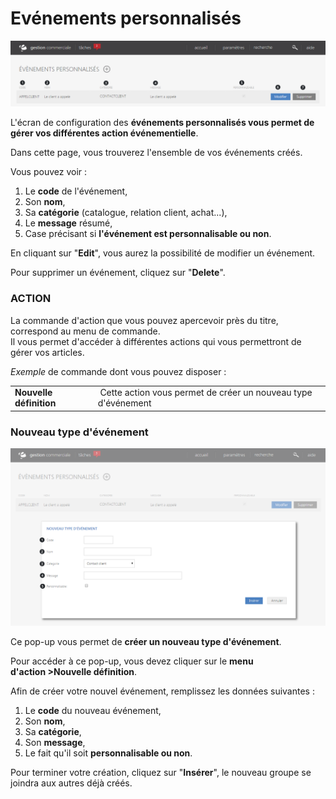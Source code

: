 # Evénements personnalisés


![evenementsperso-evveementperso](images/evenementsperso-evveementperso.png)


<p>L'&eacute;cran de configuration des&nbsp;<strong>&eacute;v&eacute;nements personnalis&eacute;s vous permet de g&eacute;rer vos diff&eacute;rentes action &eacute;v&eacute;nementielle</strong>.</p>
<p>Dans cette page, vous trouverez l'ensemble de vos &eacute;v&eacute;nements cr&eacute;&eacute;s.</p>
<p>Vous pouvez voir :</p>
<ol>
<li>Le <strong>code</strong> de l'&eacute;v&eacute;nement,</li>
<li>Son <strong>nom</strong>,</li>
<li>Sa <strong>cat&eacute;gorie</strong> (catalogue, relation client, achat...),</li>
<li>Le <strong>message</strong> r&eacute;sum&eacute;,</li>
<li>Case pr&eacute;cisant si <strong>l'&eacute;v&eacute;nement est personnalisable ou non</strong>.</li>
</ol>
<p>En cliquant sur "<strong>Edit</strong>", vous aurez la possibilit&eacute; de modifier un &eacute;v&eacute;nement.</p>
<p>Pour supprimer un &eacute;v&eacute;nement, cliquez sur "<strong>Delete</strong>".</p>
<h3>ACTION</h3>
<p>La commande d'action<strong>&nbsp;</strong>que vous pouvez apercevoir pr&egrave;s du titre, correspond au menu de commande.<br />Il vous&nbsp;permet d'acc&eacute;der &agrave; diff&eacute;rentes actions qui vous permettront de g&eacute;rer vos articles.</p>
<p><em>Exemple&nbsp;</em>de commande dont vous pouvez disposer :</p>
<table>
<tbody>
<tr>
<td><strong>Nouvelle d&eacute;finition&nbsp;</strong></td>
<td>&nbsp;Cette action vous permet de cr&eacute;er un nouveau type d'&eacute;v&eacute;nement&nbsp;</td>
</tr>
</tbody>
</table>
<h3>Nouveau type d'&eacute;v&eacute;nement</h3>


![evenementsperso-evenementperso2](images/evenementsperso-evenementperso2.png)


<p>Ce&nbsp;pop-up&nbsp;vous permet de&nbsp;<strong>cr&eacute;er un nouveau type d'&eacute;v&eacute;nement</strong>.</p>
<p>Pour acc&eacute;der &agrave; ce pop-up, vous devez cliquer sur le <strong>menu d'action&nbsp;&gt;Nouvelle d&eacute;finition</strong>.</p>
<p>Afin de cr&eacute;er votre nouvel &eacute;v&eacute;nement, remplissez les donn&eacute;es suivantes :</p>
<ol>
<li>Le <strong>code</strong> du nouveau &eacute;v&eacute;nement,</li>
<li>Son <strong>nom</strong>,</li>
<li>Sa <strong>cat&eacute;gorie</strong>,</li>
<li>Son <strong>message</strong>,</li>
<li>Le fait qu'il soit <strong>personnalisable ou non</strong>.</li>
</ol>
<p>Pour terminer votre cr&eacute;ation, cliquez sur "<strong>Ins&eacute;rer</strong>", le nouveau groupe se joindra aux autres d&eacute;j&agrave; cr&eacute;&eacute;s.</p>

